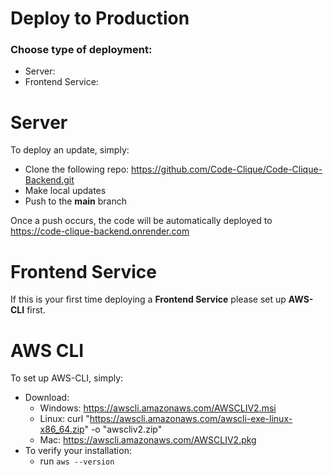 # Deploy to Production

### Choose type of deployment:

- Server: 
- Frontend Service: 


# Server
To deploy an update, simply: 
- Clone the following repo: https://github.com/Code-Clique/Code-Clique-Backend.git
- Make local updates
- Push to the <Strong>main</Strong> branch

Once a push occurs, the code will be automatically deployed to https://code-clique-backend.onrender.com

# Frontend Service

If this is your first time deploying a <Strong>Frontend Service</Strong> please set up <Strong>AWS-CLI</Strong> first.

# AWS CLI
To set up AWS-CLI, simply:
- Download:
  - Windows: https://awscli.amazonaws.com/AWSCLIV2.msi
  - Linux: curl "https://awscli.amazonaws.com/awscli-exe-linux-x86_64.zip" -o "awscliv2.zip"
  - Mac: https://awscli.amazonaws.com/AWSCLIV2.pkg
- To verify your installation: 
  - run `aws --version`
